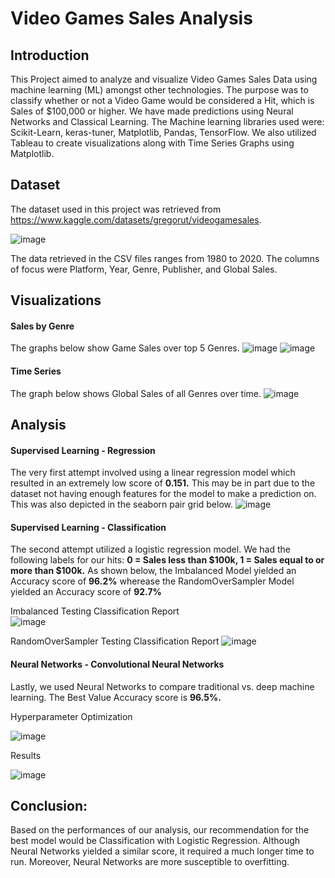 # Video Games Sales Analysis


## Introduction
This Project aimed to analyze and visualize Video Games Sales Data using machine learning (ML) amongst other technologies. The purpose was to classify whether or not a Video Game would be considered a Hit, which is Sales of $100,000 or higher.
We have made predictions using Neural Networks and Classical Learning. The Machine learning libraries used were: Scikit-Learn, keras-tuner, Matplotlib, Pandas, TensorFlow. We also utilized Tableau to create visualizations along with Time Series Graphs using Matplotlib.


## Dataset
The dataset used in this project was retrieved from https://www.kaggle.com/datasets/gregorut/videogamesales.

![image](https://github.com/lansotto/project4/assets/119235680/6cb994c7-212c-41e8-b610-0ea544754bd3)

The data retrieved in the CSV files ranges from 1980 to 2020. The columns of focus were Platform, Year, Genre, Publisher, and Global Sales.
<p>


## Visualizations
#### Sales by Genre
The graphs below show Game Sales over top 5 Genres.
 ![image](https://github.com/lansotto/project4/assets/119235680/b443bcfe-f757-49fd-b799-361647779f98)
![image](https://github.com/lansotto/project4/assets/119235680/710035c9-52e0-40b2-b1b0-a2df2e19dc52)
<p>
 
 #### Time Series
The graph below shows Global Sales of all Genres over time.
 ![image](https://github.com/lansotto/project4/assets/119235680/81c7c852-1f99-4c28-83d9-e6e484ebcab2)
<p>

## Analysis
#### Supervised Learning - Regression
The very first attempt involved using a linear regression model which resulted in an extremely low score of **0.151.** This may be in part due to the dataset not having enough features for the model to make a prediction on. This was also depicted in the seaborn pair grid below.
 ![image](https://github.com/lansotto/project4/assets/119235680/e6882daa-3ab2-4c65-b733-5fbff1bda293)


#### Supervised Learning - Classification
The second attempt utilized a logistic regression model. We had the following labels for our hits: **0 = Sales less than $100k, 1 = Sales equal to or more than $100k.**
As shown below, the Imbalanced Model yielded an Accuracy score of **96.2%** wherease the RandomOverSampler Model yielded an Accuracy score of **92.7%**
 
Imbalanced Testing Classification Report  
![image](https://github.com/lansotto/project4/assets/119235680/f37f07c2-9aa0-4f40-854d-745c50dc16b0)
<p>
 
RandomOverSampler Testing Classification Report
![image](https://github.com/lansotto/project4/assets/119235680/108f30cc-8b31-4b3a-920b-e316294fd933)


<p>

#### Neural Networks - Convolutional Neural Networks
Lastly, we used Neural Networks to compare traditional vs. deep machine learning. The Best Value Accuracy score is **96.5%.**
 
Hyperparameter Optimization
 
 ![image](https://github.com/lansotto/project4/assets/119235680/1fe424b3-66c6-45c5-ad07-b4419caff5cc)

 Results
 
 ![image](https://github.com/lansotto/project4/assets/119235680/0cd58b49-06c1-4205-890d-6563472aeb13)


## Conclusion:
Based on the performances of our analysis, our recommendation for the best model would be Classification with Logistic Regression. Although Neural Networks yielded a similar score, it required a much longer time to run. Moreover, Neural Networks are more susceptible to overfitting.
